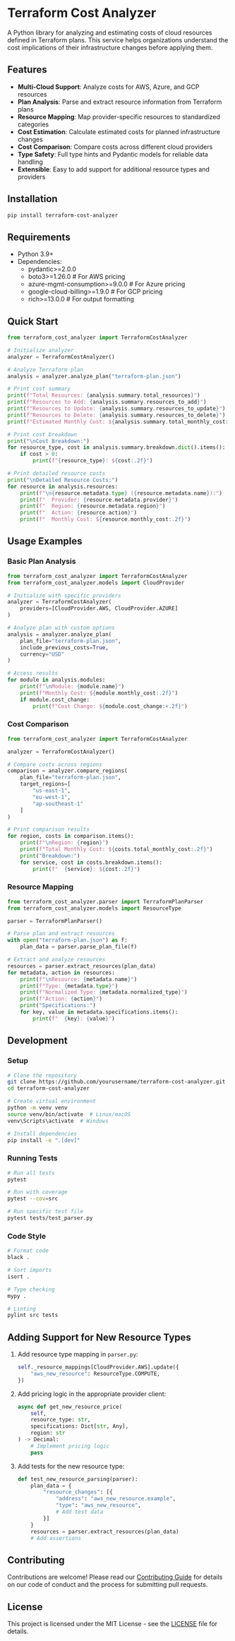 # Terraform Cost Analyzer

A Python library for analyzing and estimating costs of cloud resources defined in Terraform plans. This service helps organizations understand the cost implications of their infrastructure changes before applying them.

## Features

- **Multi-Cloud Support**: Analyze costs for AWS, Azure, and GCP resources
- **Plan Analysis**: Parse and extract resource information from Terraform plans
- **Resource Mapping**: Map provider-specific resources to standardized categories
- **Cost Estimation**: Calculate estimated costs for planned infrastructure changes
- **Cost Comparison**: Compare costs across different cloud providers
- **Type Safety**: Full type hints and Pydantic models for reliable data handling
- **Extensible**: Easy to add support for additional resource types and providers

## Installation

```bash
pip install terraform-cost-analyzer
```

## Requirements

- Python 3.9+
- Dependencies:
  - pydantic>=2.0.0
  - boto3>=1.26.0  # For AWS pricing
  - azure-mgmt-consumption>=9.0.0  # For Azure pricing
  - google-cloud-billing>=1.9.0  # For GCP pricing
  - rich>=13.0.0  # For output formatting

## Quick Start

```python
from terraform_cost_analyzer import TerraformCostAnalyzer

# Initialize analyzer
analyzer = TerraformCostAnalyzer()

# Analyze Terraform plan
analysis = analyzer.analyze_plan("terraform-plan.json")

# Print cost summary
print(f"Total Resources: {analysis.summary.total_resources}")
print(f"Resources to Add: {analysis.summary.resources_to_add}")
print(f"Resources to Update: {analysis.summary.resources_to_update}")
print(f"Resources to Delete: {analysis.summary.resources_to_delete}")
print(f"Estimated Monthly Cost: ${analysis.summary.total_monthly_cost:.2f}")

# Print cost breakdown
print("\nCost Breakdown:")
for resource_type, cost in analysis.summary.breakdown.dict().items():
    if cost > 0:
        print(f"{resource_type}: ${cost:.2f}")

# Print detailed resource costs
print("\nDetailed Resource Costs:")
for resource in analysis.resources:
    print(f"\n{resource.metadata.type} ({resource.metadata.name}):")
    print(f"  Provider: {resource.metadata.provider}")
    print(f"  Region: {resource.metadata.region}")
    print(f"  Action: {resource.action}")
    print(f"  Monthly Cost: ${resource.monthly_cost:.2f}")
```

## Usage Examples

### Basic Plan Analysis

```python
from terraform_cost_analyzer import TerraformCostAnalyzer
from terraform_cost_analyzer.models import CloudProvider

# Initialize with specific providers
analyzer = TerraformCostAnalyzer(
    providers=[CloudProvider.AWS, CloudProvider.AZURE]
)

# Analyze plan with custom options
analysis = analyzer.analyze_plan(
    plan_file="terraform-plan.json",
    include_previous_costs=True,
    currency="USD"
)

# Access results
for module in analysis.modules:
    print(f"\nModule: {module.name}")
    print(f"Monthly Cost: ${module.monthly_cost:.2f}")
    if module.cost_change:
        print(f"Cost Change: ${module.cost_change:+.2f}")
```

### Cost Comparison

```python
from terraform_cost_analyzer import TerraformCostAnalyzer

analyzer = TerraformCostAnalyzer()

# Compare costs across regions
comparison = analyzer.compare_regions(
    plan_file="terraform-plan.json",
    target_regions=[
        "us-east-1",
        "eu-west-1",
        "ap-southeast-1"
    ]
)

# Print comparison results
for region, costs in comparison.items():
    print(f"\nRegion: {region}")
    print(f"Total Monthly Cost: ${costs.total_monthly_cost:.2f}")
    print("Breakdown:")
    for service, cost in costs.breakdown.items():
        print(f"  {service}: ${cost:.2f}")
```

### Resource Mapping

```python
from terraform_cost_analyzer.parser import TerraformPlanParser
from terraform_cost_analyzer.models import ResourceType

parser = TerraformPlanParser()

# Parse plan and extract resources
with open("terraform-plan.json") as f:
    plan_data = parser.parse_plan_file(f)

# Extract and analyze resources
resources = parser.extract_resources(plan_data)
for metadata, action in resources:
    print(f"\nResource: {metadata.name}")
    print(f"Type: {metadata.type}")
    print(f"Normalized Type: {metadata.normalized_type}")
    print(f"Action: {action}")
    print("Specifications:")
    for key, value in metadata.specifications.items():
        print(f"  {key}: {value}")
```

## Development

### Setup

```bash
# Clone the repository
git clone https://github.com/yourusername/terraform-cost-analyzer.git
cd terraform-cost-analyzer

# Create virtual environment
python -m venv venv
source venv/bin/activate  # Linux/macOS
venv\Scripts\activate  # Windows

# Install dependencies
pip install -e ".[dev]"
```

### Running Tests

```bash
# Run all tests
pytest

# Run with coverage
pytest --cov=src

# Run specific test file
pytest tests/test_parser.py
```

### Code Style

```bash
# Format code
black .

# Sort imports
isort .

# Type checking
mypy .

# Linting
pylint src tests
```

## Adding Support for New Resource Types

1. Add resource type mapping in `parser.py`:
   ```python
   self._resource_mappings[CloudProvider.AWS].update({
       "aws_new_resource": ResourceType.COMPUTE,
   })
   ```

2. Add pricing logic in the appropriate provider client:
   ```python
   async def get_new_resource_price(
       self,
       resource_type: str,
       specifications: Dict[str, Any],
       region: str
   ) -> Decimal:
       # Implement pricing logic
       pass
   ```

3. Add tests for the new resource type:
   ```python
   def test_new_resource_parsing(parser):
       plan_data = {
           "resource_changes": [{
               "address": "aws_new_resource.example",
               "type": "aws_new_resource",
               # Add test data
           }]
       }
       resources = parser.extract_resources(plan_data)
       # Add assertions
   ```

## Contributing

Contributions are welcome! Please read our [Contributing Guide](CONTRIBUTING.md) for details on our code of conduct and the process for submitting pull requests.

## License

This project is licensed under the MIT License - see the [LICENSE](LICENSE) file for details.
